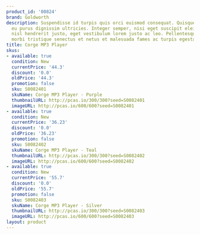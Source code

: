 ```yaml
---
product_id: '00824'
brand: Goldworth
description: Suspendisse id turpis quis orci euismod consequat. Quisque eget lorem
  eu purus dignissim ultricies. Integer semper, nisi eget suscipit eleifend, erat
  nisl hendrerit justo, eget vestibulum lorem justo ac leo. Pellentesque habitant
  morbi tristique senectus et netus et malesuada fames ac turpis egestas.
title: Corge MP3 Player
skus:
- available: true
  condition: New
  currentPrice: '44.3'
  discount: '0.0'
  oldPrice: '44.3'
  promotion: false
  sku: S0082401
  skuName: Corge MP3 Player - Purple
  thumbnailURL: http://pcas.io/300/300?seed=S0082401
  imageURL: http://pcas.io/600/600?seed=S0082401
- available: true
  condition: New
  currentPrice: '36.23'
  discount: '0.0'
  oldPrice: '36.23'
  promotion: false
  sku: S0082402
  skuName: Corge MP3 Player - Teal
  thumbnailURL: http://pcas.io/300/300?seed=S0082402
  imageURL: http://pcas.io/600/600?seed=S0082402
- available: true
  condition: New
  currentPrice: '55.7'
  discount: '0.0'
  oldPrice: '55.7'
  promotion: false
  sku: S0082403
  skuName: Corge MP3 Player - Silver
  thumbnailURL: http://pcas.io/300/300?seed=S0082403
  imageURL: http://pcas.io/600/600?seed=S0082403
layout: product
---
```

